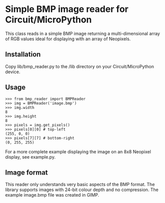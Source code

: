# Simple BMP image reader for Circuit/MicroPython

This class reads in a simple BMP image returning a multi-dimensional array of
RGB values ideal for displaying with an array of Neopixels.

## Installation

Copy lib/bmp_reader.py to the /lib directory on your Circuit/MicroPython device.

## Usage

    >>> from bmp_reader import BMPReader
    >>> img = BMPReader('image.bmp')
    >>> img.width
    8
    >>> img.height
    8
    >>> pixels = img.get_pixels()
    >>> pixels[0][0] # top-left
    (255, 0, 0)
    >>> pixels[7][7] # bottom-right
    (0, 255, 255)

For a more complete example displaying the image on an 8x8 Neopixel display, see
example.py.

## Image format

This reader only understands very basic aspects of the BMP format.  The library
supports images with 24-bit colour depth and no compression.  The example
image.bmp file was created in GIMP.
